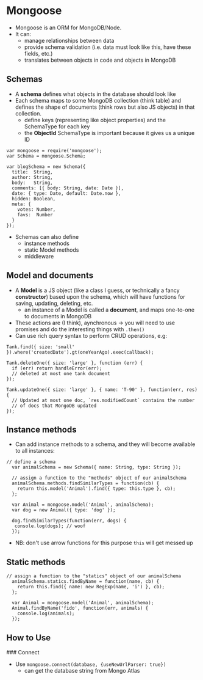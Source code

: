 # Mongoose

* Mongoose is an ORM for MongoDB/Node.
* It can:
  - manage relationships between data
  - provide schema validation (i.e. data must look like this, have these fields, etc.)
  - translates between objects in code and objects in MongoDB

## Schemas

* A **schema** defines what objects in the database should look like
* Each schema maps to some MongoDB collection (think table) and defines the shape of documents (think rows but also JS objects) in that collection.
  - define keys (representing like object properties) and the SchemaType for each key
  - the **ObjectId** SchemaType is important because it gives us a unique ID


```
var mongoose = require('mongoose');
var Schema = mongoose.Schema;

var blogSchema = new Schema({
  title:  String,
  author: String,
  body:   String,
  comments: [{ body: String, date: Date }],
  date: { type: Date, default: Date.now },
  hidden: Boolean,
  meta: {
    votes: Number,
    favs:  Number
  }
});
```

* Schemas can also define
  - instance methods
  - static Model methods
  - middleware

## Model and documents

* A **Model** is a JS object (like a class I guess, or technically a fancy **constructor**) based upon the schema, which will have functions for saving, updating, deleting, etc.
  - an instance of a Model is called a **document**, and maps one-to-one to documents in MongoDB
* These actions are (I think), aynchronous -> you will need to use promises and do the interesting things with `.then()`
* Can use rich query syntax to perform CRUD operations, e.g:

```
Tank.find({ size: 'small' }).where('createdDate').gt(oneYearAgo).exec(callback);

Tank.deleteOne({ size: 'large' }, function (err) {
  if (err) return handleError(err);
  // deleted at most one tank document
});

Tank.updateOne({ size: 'large' }, { name: 'T-90' }, function(err, res) {
  // Updated at most one doc, `res.modifiedCount` contains the number
  // of docs that MongoDB updated
});
```

## Instance methods

* Can add instance methods to a schema, and they will become available to all instances:

```
// define a schema
  var animalSchema = new Schema({ name: String, type: String });

  // assign a function to the "methods" object of our animalSchema
  animalSchema.methods.findSimilarTypes = function(cb) {
    return this.model('Animal').find({ type: this.type }, cb);
  };

  var Animal = mongoose.model('Animal', animalSchema);
  var dog = new Animal({ type: 'dog' });

  dog.findSimilarTypes(function(err, dogs) {
   console.log(dogs); // woof
  });

```

* NB: don't use arrow functions for this purpose `this` will get messed up

## Static methods

```
// assign a function to the "statics" object of our animalSchema
  animalSchema.statics.findByName = function(name, cb) {
    return this.find({ name: new RegExp(name, 'i') }, cb);
  };

  var Animal = mongoose.model('Animal', animalSchema);
  Animal.findByName('fido', function(err, animals) {
    console.log(animals);
  });
```


## How to Use

### Connect

* Use `mongoose.connect(database, {useNewUrlParser: true})`
  - can get the database string from Mongo Atlas
